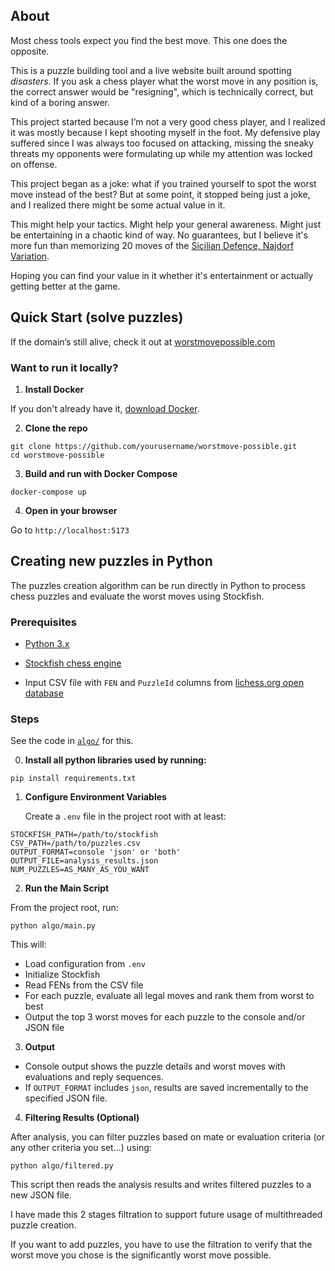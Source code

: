 ## About

Most chess tools expect you find the best move. This one does the opposite.

This is a puzzle building tool and a live website built around spotting _disasters_.
If you ask a chess player what the worst move in any position is, the correct answer would be "resigning", which is technically correct, but kind of a boring answer.

This project started because I’m not a very good chess player, and I realized it was mostly because I kept shooting myself in the foot. My defensive play suffered since I was always too focused on attacking, missing the sneaky threats my opponents were formulating up while my attention was locked on offense.

This project began as a joke: what if you trained yourself to spot the worst move instead of the best? But at some point, it stopped being just a joke, and I realized there might be some actual value in it.

This might help your tactics. Might help your general awareness. Might just be entertaining in a chaotic kind of way. No guarantees, but I believe it's more fun than memorizing 20 moves of the [Sicilian Defence, Najdorf Variation](https://en.wikipedia.org/wiki/Sicilian_Defence,_Najdorf_Variation).

Hoping you can find your value in it whether it's entertainment or actually getting better at the game.

## Quick Start (solve puzzles)

If the domain’s still alive, check it out at [worstmovepossible.com](https://www.worstmovepossible.com)

### Want to run it locally?

1. **Install Docker**

If you don't already have it, [download Docker](https://docs.docker.com/get-docker/).

2. **Clone the repo**

```
git clone https://github.com/yourusername/worstmove-possible.git
cd worstmove-possible
```

3. **Build and run with Docker Compose**

```
docker-compose up
```

4. **Open in your browser**

Go to `http://localhost:5173`

## Creating new puzzles in Python

The puzzles creation algorithm can be run directly in Python to process chess puzzles and evaluate the worst moves using Stockfish.

### Prerequisites

- [Python 3.x](https://www.python.org/downloads/)

- [Stockfish chess engine](https://stockfishchess.org/download/)
- Input CSV file with `FEN` and `PuzzleId` columns from [lichess.org open database](https://database.lichess.org/)

### Steps

See the code in [`algo/`](algo/) for this.

0. **Install all python libraries used by running:**

```
pip install requirements.txt
```

1. **Configure Environment Variables**

   Create a `.env` file in the project root with at least:

```
STOCKFISH_PATH=/path/to/stockfish
CSV_PATH=/path/to/puzzles.csv
OUTPUT_FORMAT=console 'json' or 'both'
OUTPUT_FILE=analysis_results.json
NUM_PUZZLES=AS_MANY_AS_YOU_WANT
```

2. **Run the Main Script**

From the project root, run:

```
python algo/main.py
```

This will:

- Load configuration from `.env`
- Initialize Stockfish
- Read FENs from the CSV file
- For each puzzle, evaluate all legal moves and rank them from worst to best
- Output the top 3 worst moves for each puzzle to the console and/or JSON file

3. **Output**

- Console output shows the puzzle details and worst moves with evaluations and reply sequences.
- If `OUTPUT_FORMAT` includes `json`, results are saved incrementally to the specified JSON file.

4. **Filtering Results (Optional)**

After analysis, you can filter puzzles based on mate or evaluation criteria (or any other criteria you set...) using:

```
python algo/filtered.py
```

This script then reads the analysis results and writes filtered puzzles to a new JSON file.

I have made this 2 stages filtration to support future usage of multithreaded puzzle creation.

If you want to add puzzles, you have to use the filtration to verify that the worst move you chose is the significantly worst move possible.
